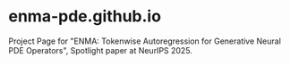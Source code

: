# enma-pde.github.io
Project Page for "ENMA: Tokenwise Autoregression for Generative Neural PDE Operators", Spotlight paper at NeurIPS 2025.
